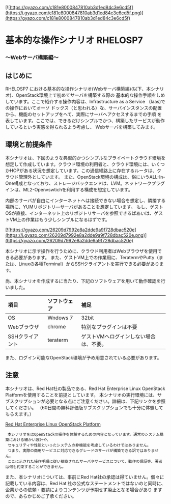 [![https://gyazo.com/c181e8000847810ab3d1ed84c3e6cd5f](https://i.gyazo.com/c181e8000847810ab3d1ed84c3e6cd5f.png)](https://gyazo.com/c181e8000847810ab3d1ed84c3e6cd5f)
# 基本的な操作シナリオ RHELOSP7
### ～Webサーバ構築編～
## はじめに
RHELOSP7 における基本的な操作シナリオ(Webサーバ構築編)(以下、本シナリオ)、OpenStack環境上で初めてサーバを構築する際の
基本的な操作手順をしめしています。ここで紹介する操作内容は、Infrastructure as a Service （Iaas)での操作においてオーソ
ドックス（と思われる）な、サーバインスタンスの配置から、機能のセットアップをへて、実際にサーバへアクセスするまでの手順
を表しています。ここでは、できるだけシンプルでかつ、構築したサービスが動作しているという実感を得られるよう考慮し、
Webサーバを構築してみます。

## 環境と前提条件

本シナリオは、下図のような典型的かつシンプルなプライベートクラウド環境を想定して作成しています。クラウド環境の利用者と、クラウド環境には、いくつかHOPがある状況を想定しています。この通信経路上に存在するルータは、クラウド管理外としています。
また、OpenStack環境の構成は、俗にいうALL-In-One構成となっており、ストレージバックエンドは、LVM。ネットワークプラグインは、ML2-Openvswtichを利用する構成を想定しています。

内部のサーバが自由にインターネットへは接続できない場合を想定し、隣接する場所に、YUMリポジトリ―サーバがあることを想定しています。
もし、ゲストOSが直接、インターネット上のリポジトリサーバを参照できるばあいは、ゲストVM上の作業はもう少しシンプルになるはずです。

[![https://gyazo.com/26209d7992e8a2dde9a9f728dbac520e](https://i.gyazo.com/26209d7992e8a2dde9a9f728dbac520e.png)](https://gyazo.com/26209d7992e8a2dde9a9f728dbac520e)

本シナリオに示す操作を行うために、クラウド利用者はWebブラウザを使用できる必要があります。
また、ゲストVM上での作業用に、TeratermやPutty（または、Linuxの各種Terminal）からSSHクライアントを実行できる必要があります。

尚、本シナリオを作成するに当たり、下記のソフトウェアを用いて動作確認を行いました。

| 項目 | ソフトウェア | 補足 |
|:-----------|:------------|:------------|
| OS       | Wndows 7 | 32bit     |
| Webブラウザ   | chrome | 特別なプラグインは不要  |
| SSHクライアント   | teraterm | ゲストVMへログインしない場合は、不要。  |

また、ログイン可能なOpenStack環境が予め用意されている必要があります。


## 注意
本シナリオは、Red Hat社の製品である、Red Hat Enterprise Linux OpenStack Platformを使用することを前提としています。
本シナリオの実行環境には、サブスクリプションが必要となる点にご注意ください。詳細は、下記リンクを参照してください。
（60日間の無料評価版サブスクリプションでも十分に体験してもらえます。）

[Red Hat Enterprise Linux OpenStack Platform](https://access.redhat.com/products/red-hat-enterprise-linux-openstack-platform/)

```Note
 本シナリオをはOpenStackの操作を体験するための内容となっています。通常のシステム構築における細かい設計や、
 セキュリティや性能といったシステムの非機能を考慮しているわけではありません。
 つまり、実際の商用サービスに対応できるグレードのサーバが構築できる訳ではありません。
 ここに示された操作手順に従い構築されたサーバやサービスについて、動作の保証等、著者は何も約束することができません。
```

また、本シナリオについては、事前にRed Hat社の承認は得ていません。個々に記載している内容は、Red Hat 社の公式なステートメントではないのと同時に、企業からの依頼・要請によりコンテンツが予期せず廃止となる場合があり
ますので、あらかじめご了承ください。




